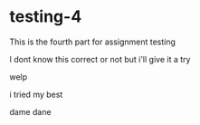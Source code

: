 # testing-4
This is the fourth part for assignment testing

I dont know this correct or not but i'll give it a try

welp

i tried my best

dame dane
